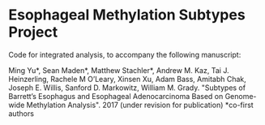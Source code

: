 # Esophageal Methylation Subtypes Project
Code for integrated analysis, to accompany the following manuscript:

Ming Yu*, Sean Maden*, Matthew Stachler*, Andrew M. Kaz, Tai J. Heinzerling, Rachele M O’Leary, Xinsen Xu, Adam Bass, Amitabh Chak, Joseph E. Willis, Sanford D. Markowitz, William M. Grady. "Subtypes of Barrett’s Esophagus and Esophageal Adenocarcinoma Based on Genome-wide Methylation Analysis". 2017 (under revision for publication) *co-first authors


